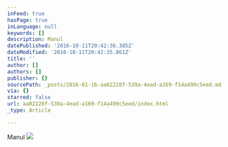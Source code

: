 ```yaml
---
inFeed: true
hasPage: true
inLanguage: null
keywords: []
description: Manul
datePublished: '2016-10-11T20:42:36.385Z'
dateModified: '2016-10-11T20:42:35.861Z'
title: ''
author: []
authors: []
publisher: {}
sourcePath: _posts/2016-01-16-aa02228f-539a-4ead-a169-f14a499c5eed.md
via: {}
starred: false
url: aa02228f-539a-4ead-a169-f14a499c5eed/index.html
_type: Article

---
```

Manul
![](https://the-grid-user-content.s3-us-west-2.amazonaws.com/fdc537be-a3fb-4bc6-8f1e-441c1121a95a.jpg)